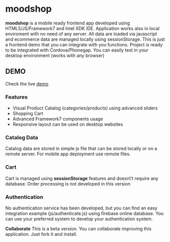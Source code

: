 # moodshop

<p>
<strong>moodshop</strong> is a mobile ready frontend app developed using HTML5/JS/Framework7 and Intel XDK IDE.
Application works also in local enviroment with no need of any server. All data are loaded via javascript and ecommerce 
data are managed locally using sessionStorage.
This is just a frontend demo that you can integrate with you functions.
Project is ready to be integrated with Cordova/Phonegap.
You can easily test in your desktop environment (works with any browser)
</p>

<h2>DEMO</h2>
Check the live <a href="http://cdn.moodgiver.com/utils/moodshop" target="_blank">demo</a>

<h3>Features</h3>
<ul>
<li>Visual Product Catalog (categories/products) using advanced sliders</li>
<li>Shopping Cart</li>
<li>Advanced Framework7 components usage</li>
<li>Responsive layout can be used on desktop websites</li>
</ul>

<h3>Catalog Data</h3>
<p>Catalog data are stored in simple js file that can be stored locally or on a remote server. For mobile app deployment use remote files.</p>

<h3>Cart</h3>
<p>
Cart is managed using <strong>sessionStorage</strong> features and doesn\'t require any database. Order processing is not developed in this version
</p>

<h3>Authentication</h3>
No authentication service has been developed, but you can find an easy integration example (js/authenticate.js) using firebase online database.
You can use your preferred system to develop your authentication system.

<strong>Collaborate</strong>
This is a beta version. You can collaborate improving this application. Just fork it and install.

